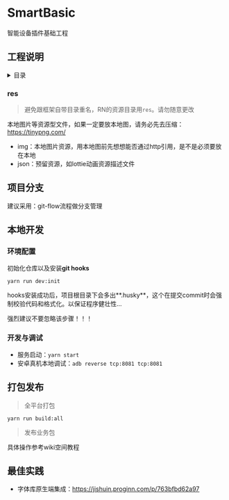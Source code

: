 # SmartBasic

智能设备插件基础工程

## 工程说明

<details>
<summary>目录</summary>
<pre>
<code>
├── android 安卓工程源码（用于插件调试，可删除）
├── ios iOS工程源码（用于插件调试，可删除）
├── res RN工程资源文件，图片资源放这里
├── scripts 工程脚本，非直接开发用
├── src RN业务源码
├──── api 业务api定义
├──── common 公共业务组件
├──── components 通用基础组件
├──── configs 应用配置项
├──── constants 应用常量
├──── helpers 工具类
├──── mock 模拟数据
├──── services 业务层，用作数据处理
├──── stores 扩展项（redux或mobx）
└──── views 页面集合
</code>
</pre>
</details>

### res

> 避免跟框架自带目录重名，RN的资源目录用`res`。请勿随意更改

本地图片等资源型文件，如果一定要放本地图，请务必先去压缩：https://tinypng.com/

- img：本地图片资源，用本地图前先想想能否通过http引用，是不是必须要放在本地
- json：预留资源，如lottie动画资源描述文件

## 项目分支

建议采用：git-flow流程做分支管理

## 本地开发

### 环境配置

初始化仓库以及安装**git hooks**

`yarn run dev:init`

hooks安装成功后，项目根目录下会多出**.husky**，这个在提交commit时会强制校验代码和格式化。以保证程序健壮性...

强烈建议不要忽略该步骤！！！

### 开发与调试

- 服务启动：`yarn start`
- 安卓真机本地调试：`adb reverse tcp:8081 tcp:8081`

## 打包发布

> 全平台打包

`yarn run build:all`

> 发布业务包

具体操作参考wiki空间教程


## 最佳实践

- 字体库原生端集成：https://jishuin.proginn.com/p/763bfbd62a97

